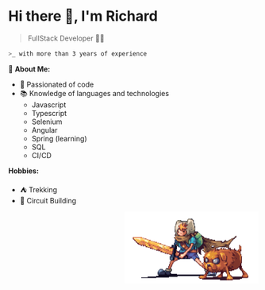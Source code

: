 <h1>Hi there 👋, I'm Richard</h1>

>    FullStack Developer 👨‍💻

```bash
>_ with more than 3 years of experience
```

💬 **About Me:** 
- 🚀 Passionated of code
- 📚 Knowledge of languages and technologies
    + Javascript
    + Typescript
    + Selenium
    + Angular
    + Spring (learning)
    + SQL
    + CI/CD

 **Hobbies:** 
- ⛺ Trekking
- 👾 Circuit Building

<div align="right">
  <img src="./assets/finnAndJakePixelArt.gif" width="270px" height="145.4"/>
</div>

